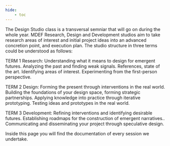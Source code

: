 ```yaml
---
hide:
    - toc
---
```


The Design Studio class is a transversal semniar that will go on during the whole year.
MDEF Research, Design and Development studios aim to take research areas of interest and initial project ideas into an advanced concretion point, and execution plan. The studio structure in three terms could be understood as follows:

TERM 1 Research: Understanding what it means to design for emergent futures. Analyzing the past and finding weak signals. References, state of the art. Identifying areas of interest. Experimenting from the first-person perspective.

TERM 2 Design: Forming the present through interventions in the real world. Building the foundations of your design space, forming strategic partnerships. Applying knowledge into practice through iterative prototyping. Testing ideas and prototypes in the real world.

TERM 3 Development: Refining interventions and identifying desirable futures. Establishing roadmaps for the construction of emergent narratives.. Communicating and disseminating your project through speculative design.

Inside this page you will find the documentation of every session we undertake.
